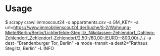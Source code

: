 # Usage

   $ scrapy crawl immoscout24 -o appartments.csv -s GM_KEY=<Google Maps API Key> -a url=https://www.immobilienscout24.de/Suche/S-2/Wohnung-Miete/Berlin/Berlin/Lichterfelde-Steglitz_Nikolassee-Zehlendorf_Dahlem-Zehlendorf_Zehlendorf-Zehlendorf/2,50-/60,00-/EURO--800,00/-/-/ -a dest="Brandenburger Tor, Berlin" -a mode=transit -a dest2="Rathaus Steglitz, Berlin" -L INFO
